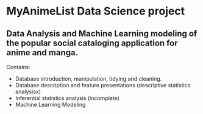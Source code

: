 # MyAnimeList Data Science project
## Data Analysis and Machine Learning modeling of the popular social cataloging application for anime and manga.

Contains:
<ul>
    <li>Database introduction, manipulation, tidying and cleaning.</li>
    <li>Database description and feature presentations (descriptive statistics analysisx)</li>  
    <li>Inferential statistics analysis (incomplete)</li>
    <li>Machine Learning Modeling</li>
</ul>

